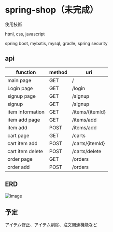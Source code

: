 # spring-shop（未完成）

使用技術

html, css, javascript

spring boot, mybatis, mysql, gradle, spring security

## api

|function| method |uri|
|---|--------|---|
|main page| GET    |/|
|Login page| GET    |/login|
|signup page| GET    |/signup|
|signup| GET    |/signup|
|item information| GET    |/items/{itemId}|
|item add page| GET    |/items/add|
|item add| POST   |/items/add|
|cart page| GET    |/carts|
|cart item add| POST   |/carts/{itemId}|
|cart item delete| POST   |/carts/delete|
|order page| GET | /orders|
|order add| POST | /orders|

## ERD

![image](https://user-images.githubusercontent.com/81468385/232548471-8c031baa-bd16-45bc-8eb8-c43796003e35.png)


## 予定

アイテム修正、アイテム削除、注文関連機能など
